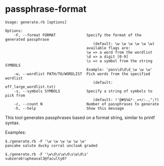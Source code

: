 # passphrase-format

    Usage: generate.rb [options]
    
    Options:
        -F, --format FORMAT              Specify the format of the generated passphrase
                                         	(default: \w \w \w \w \w \w)
                                         available flags are:
                                         \w => a word from the wordlist
                                         \d => a digit [0-9]
                                         \s => a symbol from the string SYMBOLS
                                         Example: 'pass\d\d\d_\w \w \w'
        -w, --wordlist PATH/TO/WORDLIST  Pick words from the specified wordlist
                                         	(default: eff_large_wordlist.txt)
        -s, --symbols SYMBOLS            Specify a string of symbols to pick from
                                         	(default: !'@#$%&*-_=+/:.,";?)
        -c, --count N                    Number of passphrases to generate
        -h, --help                       Show this message

This tool generates passphrases based on a format string, similar to printf syntax.

Examples:

    $./generate.rb -F '\w \w \w \w \w \w'
    pancake salute ducky corral uncloak graded

    $./generate.rb -F '\w\d\s\w\d\s\w\d\s'
    subzero6!upheaval3@faculty0?

